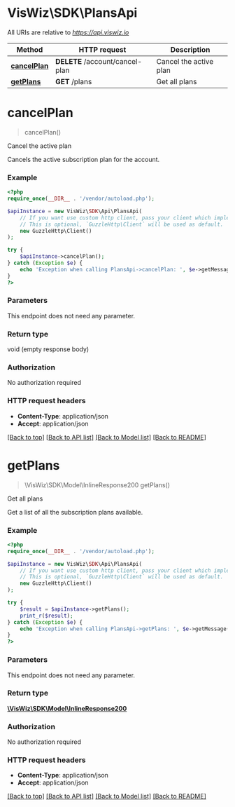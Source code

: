 # VisWiz\SDK\PlansApi

All URIs are relative to *https://api.viswiz.io*

Method | HTTP request | Description
------------- | ------------- | -------------
[**cancelPlan**](PlansApi.md#cancelPlan) | **DELETE** /account/cancel-plan | Cancel the active plan
[**getPlans**](PlansApi.md#getPlans) | **GET** /plans | Get all plans


# **cancelPlan**
> cancelPlan()

Cancel the active plan

Cancels the active subscription plan for the account.

### Example
```php
<?php
require_once(__DIR__ . '/vendor/autoload.php');

$apiInstance = new VisWiz\SDK\Api\PlansApi(
    // If you want use custom http client, pass your client which implements `GuzzleHttp\ClientInterface`.
    // This is optional, `GuzzleHttp\Client` will be used as default.
    new GuzzleHttp\Client()
);

try {
    $apiInstance->cancelPlan();
} catch (Exception $e) {
    echo 'Exception when calling PlansApi->cancelPlan: ', $e->getMessage(), PHP_EOL;
}
?>
```

### Parameters
This endpoint does not need any parameter.

### Return type

void (empty response body)

### Authorization

No authorization required

### HTTP request headers

 - **Content-Type**: application/json
 - **Accept**: application/json

[[Back to top]](#) [[Back to API list]](../../README.md#documentation-for-api-endpoints) [[Back to Model list]](../../README.md#documentation-for-models) [[Back to README]](../../README.md)

# **getPlans**
> \VisWiz\SDK\Model\InlineResponse200 getPlans()

Get all plans

Get a list of all the subscription plans available.

### Example
```php
<?php
require_once(__DIR__ . '/vendor/autoload.php');

$apiInstance = new VisWiz\SDK\Api\PlansApi(
    // If you want use custom http client, pass your client which implements `GuzzleHttp\ClientInterface`.
    // This is optional, `GuzzleHttp\Client` will be used as default.
    new GuzzleHttp\Client()
);

try {
    $result = $apiInstance->getPlans();
    print_r($result);
} catch (Exception $e) {
    echo 'Exception when calling PlansApi->getPlans: ', $e->getMessage(), PHP_EOL;
}
?>
```

### Parameters
This endpoint does not need any parameter.

### Return type

[**\VisWiz\SDK\Model\InlineResponse200**](../Model/InlineResponse200.md)

### Authorization

No authorization required

### HTTP request headers

 - **Content-Type**: application/json
 - **Accept**: application/json

[[Back to top]](#) [[Back to API list]](../../README.md#documentation-for-api-endpoints) [[Back to Model list]](../../README.md#documentation-for-models) [[Back to README]](../../README.md)

